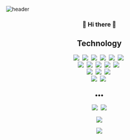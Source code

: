 ![header](https://capsule-render.vercel.app/api?type=soft&color=timeAuto&height=170&section=header&text=Mizzle%20Github&fontColor=090707&fontAlignX=45&fontAlignY=65&fontSize=80)


<h3 align="center"> 👋 Hi there 👋 </h3>
<h2 align="center">Technology</h2>
<p align="center">
  <img src="https://img.shields.io/badge/-Java-orange"/>&nbsp
  <img src="https://img.shields.io/badge/-Spring-red"/>&nbsp  
  <img src="https://img.shields.io/badge/-Spring_Boot-red"/>&nbsp  
  <img src="https://img.shields.io/badge/-Spring_Cloud-red"/>&nbsp  
  <img src="https://img.shields.io/badge/-JPA-brightgreen"/>&nbsp
  <img src="https://img.shields.io/badge/-Query_DSL-brightgreen"/>&nbsp
  <br>
  <img src="https://img.shields.io/badge/-Python-brightgreen"/>&nbsp
  <img src="https://img.shields.io/badge/-Pytorch-green"/>&nbsp
  <img src="https://img.shields.io/badge/-MMDetection-green"/>&nbsp
  <img src="https://img.shields.io/badge/-MMDetection-green"/>&nbsp
  <img src="https://img.shields.io/badge/-Django-green"/>&nbsp
  <br>
  <img src="https://img.shields.io/badge/-Vanilla_JS-blue"/>&nbsp
  <img src="https://img.shields.io/badge/-MariaDB-blue"/>&nbsp
  <img src="https://img.shields.io/badge/-MySQL-blue"/>&nbsp
  <br>
  <img src="https://img.shields.io/badge/-AWS-black"/>&nbsp
  <img src="https://img.shields.io/badge/-Git-black"/>&nbsp

</p>

<h3 align="center">•••</h3>

<p align="center">
  <a href="https://mizzlena.tistory.com/"><img src="https://img.shields.io/badge/Tech%20Blog-262626?style=flat-square&logo=D-Wave Systems&logoColor=white&link=https://mizzlena.tistory.com"/></a>&nbsp
  <a href="mailto:mizzleaaa@gmail.com"><img src="https://img.shields.io/badge/Gmail-d14836?style=flat-square&logo=Gmail&logoColor=white&link=mailto:mizzleaaa@gmail.com"/></a>
  
</p>

<!--
[![Anurag's github stats](https://github-readme-stats.vercel.app/api?username=mizzleaa&show_icons=true&theme=dark)](https://github.com/mizzleaa/github-readme-stats)
-->

<p align="center">
  <a href="https://github.com/mizzleaa/github-readme-stats">
  <img src="https://github-readme-stats.vercel.app/api?username=mizzleaa&show_icons=true&theme=dark"/>
  </a>
</p>

<p align="center">
  <img src="http://mazassumnida.wtf/api/v2/generate_badge?boj=ppp526"/>
</p>

<!--
[![solved.ac tier](http://mazassumnida.wtf/api/v2/generate_badge?boj=ppp526)](https://solved.ac/ppp526)
-->
